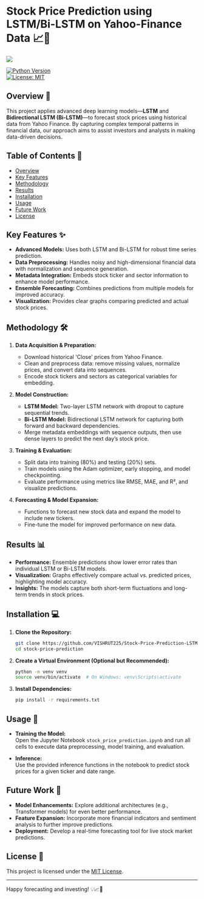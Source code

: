 # Stock Price Prediction using LSTM/Bi-LSTM on Yahoo-Finance Data 📈🤖

![](images/lstm-bilstm.jpeg)

[![Python Version](https://img.shields.io/badge/python-3.8+-blue.svg)](https://www.python.org/)  
[![License: MIT](https://img.shields.io/badge/License-MIT-yellow.svg)](LICENSE)

## Overview 🚀  
This project applies advanced deep learning models—**LSTM** and **Bidirectional LSTM (Bi-LSTM)**—to forecast stock prices using historical data from Yahoo Finance. By capturing complex temporal patterns in financial data, our approach aims to assist investors and analysts in making data-driven decisions.

## Table of Contents 💑  
- [Overview](#overview-🚀)  
- [Key Features](#key-features-✨)  
- [Methodology](#methodology-🛠️)  
- [Results](#results-📊)  
- [Installation](#installation-💻)  
- [Usage](#usage-🚀)  
- [Future Work](#future-work-🔮)  
- [License](#license-📝)

## Key Features ✨  
- **Advanced Models:** Uses both LSTM and Bi-LSTM for robust time series prediction.  
- **Data Preprocessing:** Handles noisy and high-dimensional financial data with normalization and sequence generation.  
- **Metadata Integration:** Embeds stock ticker and sector information to enhance model performance.  
- **Ensemble Forecasting:** Combines predictions from multiple models for improved accuracy.  
- **Visualization:** Provides clear graphs comparing predicted and actual stock prices.

## Methodology 🛠️  
1. **Data Acquisition & Preparation:**  
   - Download historical 'Close' prices from Yahoo Finance.  
   - Clean and preprocess data: remove missing values, normalize prices, and convert data into sequences.  
   - Encode stock tickers and sectors as categorical variables for embedding.

2. **Model Construction:**  
   - **LSTM Model:** Two-layer LSTM network with dropout to capture sequential trends.  
   - **Bi-LSTM Model:** Bidirectional LSTM network for capturing both forward and backward dependencies.  
   - Merge metadata embeddings with sequence outputs, then use dense layers to predict the next day’s stock price.

3. **Training & Evaluation:**  
   - Split data into training (80%) and testing (20%) sets.  
   - Train models using the Adam optimizer, early stopping, and model checkpointing.  
   - Evaluate performance using metrics like RMSE, MAE, and R², and visualize predictions.

4. **Forecasting & Model Expansion:**  
   - Functions to forecast new stock data and expand the model to include new tickers.  
   - Fine-tune the model for improved performance on new data.

## Results 📊  
- **Performance:** Ensemble predictions show lower error rates than individual LSTM or Bi-LSTM models.  
- **Visualization:** Graphs effectively compare actual vs. predicted prices, highlighting model accuracy.  
- **Insights:** The models capture both short-term fluctuations and long-term trends in stock prices.

## Installation 💻  
1. **Clone the Repository:**  
   ```bash
   git clone https://github.com/VISHRUT225/Stock-Price-Prediction-LSTM-BiLSTM.git
   cd stock-price-prediction
   ```

2. **Create a Virtual Environment (Optional but Recommended):**  
   ```bash
   python -m venv venv
   source venv/bin/activate  # On Windows: venv\Scripts\activate
   ```

3. **Install Dependencies:**  
   ```bash
   pip install -r requirements.txt
   ```

## Usage 🚀  
- **Training the Model:**  
  Open the Jupyter Notebook `stock_price_prediction.ipynb` and run all cells to execute data preprocessing, model training, and evaluation.
  
- **Inference:**  
  Use the provided inference functions in the notebook to predict stock prices for a given ticker and date range.

## Future Work 🔮  
- **Model Enhancements:** Explore additional architectures (e.g., Transformer models) for even better performance.  
- **Feature Expansion:** Incorporate more financial indicators and sentiment analysis to further improve predictions.  
- **Deployment:** Develop a real-time forecasting tool for live stock market predictions.

## License 📝  
This project is licensed under the [MIT License](LICENSE).

---

Happy forecasting and investing! 💡📈🤖

